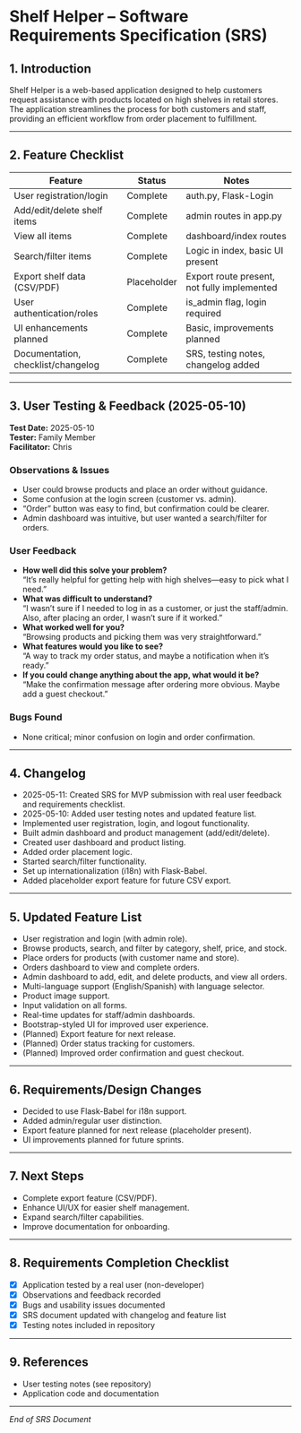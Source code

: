 # Shelf Helper – Software Requirements Specification (SRS)

## 1. Introduction
Shelf Helper is a web-based application designed to help customers request assistance with products located on high shelves in retail stores. The application streamlines the process for both customers and staff, providing an efficient workflow from order placement to fulfillment.

---

## 2. Feature Checklist
| Feature                              | Status     | Notes                                    |
|--------------------------------------|------------|------------------------------------------|
| User registration/login              | Complete   | auth.py, Flask-Login                     |
| Add/edit/delete shelf items          | Complete   | admin routes in app.py                   |
| View all items                       | Complete   | dashboard/index routes                   |
| Search/filter items                  | Complete   | Logic in index, basic UI present         |
| Export shelf data (CSV/PDF)          | Placeholder| Export route present, not fully implemented |
| User authentication/roles            | Complete   | is_admin flag, login required            |
| UI enhancements planned              | Complete   | Basic, improvements planned              |
| Documentation, checklist/changelog   | Complete   | SRS, testing notes, changelog added      |

---

## 3. User Testing & Feedback (2025-05-10)
**Test Date:** 2025-05-10  
**Tester:** Family Member  
**Facilitator:** Chris

### Observations & Issues
- User could browse products and place an order without guidance.
- Some confusion at the login screen (customer vs. admin).
- “Order” button was easy to find, but confirmation could be clearer.
- Admin dashboard was intuitive, but user wanted a search/filter for orders.

### User Feedback
- **How well did this solve your problem?**  
  “It’s really helpful for getting help with high shelves—easy to pick what I need.”
- **What was difficult to understand?**  
  “I wasn’t sure if I needed to log in as a customer, or just the staff/admin. Also, after placing an order, I wasn’t sure if it worked.”
- **What worked well for you?**  
  “Browsing products and picking them was very straightforward.”
- **What features would you like to see?**  
  “A way to track my order status, and maybe a notification when it’s ready.”
- **If you could change anything about the app, what would it be?**  
  “Make the confirmation message after ordering more obvious. Maybe add a guest checkout.”

### Bugs Found
- None critical; minor confusion on login and order confirmation.

---

## 4. Changelog
- 2025-05-11: Created SRS for MVP submission with real user feedback and requirements checklist.
- 2025-05-10: Added user testing notes and updated feature list.
- Implemented user registration, login, and logout functionality.
- Built admin dashboard and product management (add/edit/delete).
- Created user dashboard and product listing.
- Added order placement logic.
- Started search/filter functionality.
- Set up internationalization (i18n) with Flask-Babel.
- Added placeholder export feature for future CSV export.

---

## 5. Updated Feature List
- User registration and login (with admin role).
- Browse products, search, and filter by category, shelf, price, and stock.
- Place orders for products (with customer name and store).
- Orders dashboard to view and complete orders.
- Admin dashboard to add, edit, and delete products, and view all orders.
- Multi-language support (English/Spanish) with language selector.
- Product image support.
- Input validation on all forms.
- Real-time updates for staff/admin dashboards.
- Bootstrap-styled UI for improved user experience.
- (Planned) Export feature for next release.
- (Planned) Order status tracking for customers.
- (Planned) Improved order confirmation and guest checkout.

---

## 6. Requirements/Design Changes
- Decided to use Flask-Babel for i18n support.
- Added admin/regular user distinction.
- Export feature planned for next release (placeholder present).
- UI improvements planned for future sprints.

---

## 7. Next Steps
- Complete export feature (CSV/PDF).
- Enhance UI/UX for easier shelf management.
- Expand search/filter capabilities.
- Improve documentation for onboarding.

---

## 8. Requirements Completion Checklist
- [x] Application tested by a real user (non-developer)
- [x] Observations and feedback recorded
- [x] Bugs and usability issues documented
- [x] SRS document updated with changelog and feature list
- [x] Testing notes included in repository

---

## 9. References
- User testing notes (see repository)
- Application code and documentation

---

*End of SRS Document*
